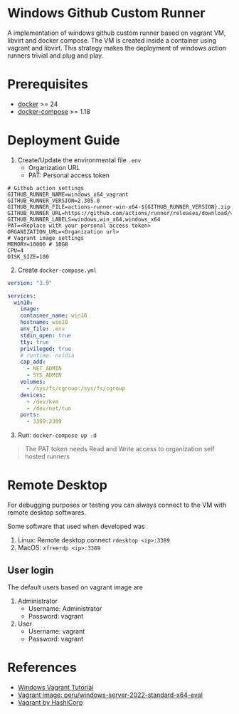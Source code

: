 # Windows Github Custom Runner 
A implementation of windows github custom runner based on vagrant VM, libvirt and docker compose. The VM is created inside a container using vagrant and libvirt. This strategy makes the deployment of windows action runners trivial and plug and play. 

# Prerequisites

- [docker](https://www.docker.com/) >= 24
- [docker-compose](https://www.docker.com/) >= 1.18

# Deployment Guide

1. Create/Update the environmental file `.env`
    - Organization URL
    - PAT: Personal access token
```
# Github action settings
GITHUB_RUNNER_NAME=windows_x64_vagrant
GITHUB_RUNNER_VERSION=2.305.0
GITHUB_RUNNER_FILE=actions-runner-win-x64-${GITHUB_RUNNER_VERSION}.zip
GITHUB_RUNNER_URL=https://github.com/actions/runner/releases/download/v${GITHUB_RUNNER_VERSION}/${GITHUB_RUNNER_FILE}
GITHUB_RUNNER_LABELS=windows,win_x64,windows_x64
PAT=<Replace with your personal access token>
ORGANIZATION_URL=<Organization url>
# Vagrant image settings
MEMORY=10000 # 10GB
CPU=4
DISK_SIZE=100
```
2. Create `docker-compose.yml`
```yaml
version: "3.9"

services:
  win10:
    image:
    container_name: win10
    hostname: win10
    env_file: .env
    stdin_open: true
    tty: true
    privileged: true
    # runtime: nvidia
    cap_add:
      - NET_ADMIN
      - SYS_ADMIN
    volumes:
      - /sys/fs/cgroup:/sys/fs/cgroup
    devices:
      - /dev/kvm
      - /dev/net/tun
    ports:
      - 3389:3389
```
3. Run: `docker-compose up -d`

> The PAT token needs Read and Write access to organization self hosted runners


# Remote Desktop
For debugging purposes or testing you can always connect to the VM with remote desktop softwares.

Some software that used when developed was 
1. Linux: Remote desktop connect `rdesktop <ip>:3389`
2. MacOS: `xfreerdp <ip>:3389`

## User login
The default users based on vagrant image are 

1. Administrator
    - Username: Administrator
    - Password: vagrant
1. User
    - Username: vagrant
    - Password: vagrant



# References

- [Windows Vagrant Tutorial](https://github.com/SecurityWeekly/vulhub-lab)
- [Vagrant image: peru/windows-server-2022-standard-x64-eval](https://app.vagrantup.com/peru/boxes/windows-server-2022-standard-x64-eval)
- [Vagrant by HashiCorp](https://www.vagrantup.com/)